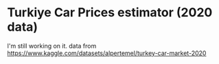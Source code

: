 # Turkiye Car Prices estimator (2020 data)
I'm still working on it.
data from https://www.kaggle.com/datasets/alpertemel/turkey-car-market-2020
